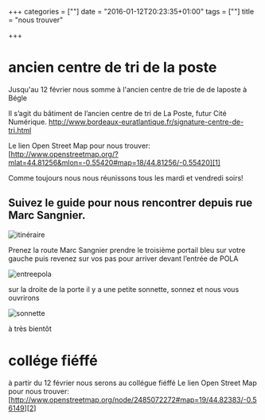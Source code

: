+++
categories = [""]
date = "2016-01-12T20:23:35+01:00"
tags = [""]
title = "nous trouver"

+++

# ancien centre de tri de la poste 
Jusqu'au 12 février nous somme à l'ancien centre de trie de de laposte à Bégle


Il s&rsquo;agit du bâtiment de l&rsquo;ancien centre de tri de La Poste, futur Cité Numérique. http://www.bordeaux-euratlantique.fr/signature-centre-de-tri.html

Le lien Open Street Map pour nous trouver: [http://www.openstreetmap.org/?mlat=44.81256&mlon=-0.55420#map=18/44.81256/-0.55420][1]

Comme toujours nous nous réunissons tous les mardi et vendredi soirs!

## Suivez le guide pour nous rencontrer depuis rue Marc Sangnier.</strong>

![itinéraire](/img/entreelabx.png)

Prenez la route Marc Sangnier prendre le troisième portail bleu sur votre gauche
puis revenez sur vos pas pour arriver devant l&rsquo;entrée de POLA

![entreepola](/img/entre_pola.jpg)

sur la droite de la porte il y a une petite sonnette, sonnez et nous vous ouvrirons

![sonnette](/img/sonnette.jpg)


à très bientôt



# collége fiéffé 
à partir du 12 février nous serons au collégue fiéffé 
Le lien Open Street Map pour nous trouver: [http://www.openstreetmap.org/node/2485072272#map=19/44.82383/-0.56149][2]




 [1]: http://www.openstreetmap.org/?mlat=44.81256&mlon=-0.55420#map=18/44.81256/-0.55420 "Labx sur OSM" 
 [2]: http://www.openstreetmap.org/node/2485072272#map=19/44.82383/-0.56149

